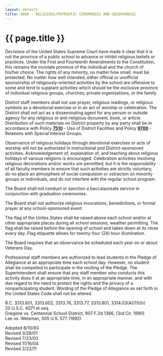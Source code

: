 ```yaml
---
layout: default
title: 8800 - RELIGIOUS/PATRIOTIC CEREMONIES AND OBSERVANCES
---
```


{{ page.title }}
================

Decisions of the United States Supreme Court have made it clear that it
is not the province of a public school to advance or inhibit religious
beliefs or practices. Under the First and Fourteenth Amendments to the
Constitution, this remains the inviolate province of the individual and
the church of his/her choice. The rights of any minority, no matter how
small, must be protected. No matter how well intended, either official
or unofficial sponsorship of religiously-oriented activities by the
school are offensive to some and tend to supplant activities which
should be the exclusive province of individual religious groups,
churches, private organizations, or the family.

District staff members shall not use prayer, religious readings, or
religious symbols as a devotional exercise or in an act of worship or
celebration. The District shall not act as a disseminating agent for any
person or outside agency for any religious or anti-religious document,
book, or article. Distribution of such materials on District property by
any party shall be in accordance with Policy [**7510**](po7510.html) -
Use of District Facilities and Policy [**9700**](po9700.html) - Relations
with Special Interest Groups.

Observance of religious holidays through devotional exercises or acts of
worship will not be authorized in instructional and District-sponsored
activities. Acknowledgement of, explanation of, and teaching about
religious holidays of various religions is encouraged. Celebration
activities involving religious decorations and/or works are permitted,
but it is the responsibility of all faculty members to ensure that such
activities are strictly voluntary, do no place an atmosphere of social
compulsion or ostracism on minority groups or individuals, and do not
interfere with the regular school program.

The Board shall not conduct or sanction a baccalaureate service in
conjunction with graduation ceremonies.

The Board shall not authorize religious invocations, benedictions, or
formal prayer at any school-sponsored event.

The flag of the Unites States shall be raised above each school and/or
at other appropriate places during all school sessions, weather
permitting. The flag shall be raised before the opening of school and
taken down at its close every day. Flag etiquette allows for twenty-four
(24) hour illumination.

The Board requires that an observance be scheduled each year on or about
Veterans Day.

Professional staff members are authorized to lead students in the Pledge
of Allegiance at an appropriate time each school day. However, no
student shall be compelled to participate in the reciting of the Pledge.
The Superintendent shall ensure that any staff member who conducts this
activity does it at an appropriate time, in an appropriate manner, and
with due regard to the need to protect the rights and the privacy of a
nonparticipating student. Wording of the Pledge of Allegiance as set
forth in the United States Code shall not be altered.

R.C. 3313.601, 3313.602, 3313.76, 3313.77, 3313.801, 3314.03(A)(11)(h)\
 20 U.S.C. 4071 et seq.\
 Gregoire vs. Centennial School District, 907 F.2d 1366, (3rd Cir.
1990)\
 Lee vs. Weisman, 505 U.S. 577 (1992)

Adopted 8/10/93\
 Revised 3/28/01\
 Revised 7/23/03\
 Revised 11/16/04\
 Revised 2/22/11

